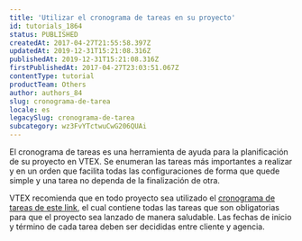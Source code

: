 ```yaml
---
title: 'Utilizar el cronograma de tareas en su proyecto'
id: tutorials_1864
status: PUBLISHED
createdAt: 2017-04-27T21:55:58.397Z
updatedAt: 2019-12-31T15:21:08.316Z
publishedAt: 2019-12-31T15:21:08.316Z
firstPublishedAt: 2017-04-27T23:03:51.067Z
contentType: tutorial
productTeam: Others
author: authors_84
slug: cronograma-de-tarea
locale: es
legacySlug: cronograma-de-tarea
subcategory: wz3FvYTctwuCwG206QUAi
---
```


El cronograma de tareas es una herramienta de ayuda para la planificación de su proyecto en VTEX. Se enumeran las tareas más importantes a realizar y en un orden que facilita todas las configuraciones de forma que quede simple y una tarea no dependa de la finalización de otra.

VTEX recomienda que en todo proyecto sea utilizado el [cronograma de tareas de este link](https://docs.google.com/spreadsheets/d/1G71A4DYWvnccSqFvKLbOM5FOtgnrVWfe1KZgWrKe0-M/edit#gid=1150529116), el cual contiene todas las tareas que son obligatorias para que el proyecto sea lanzado de manera saludable. Las fechas de inicio y término de cada tarea deben ser decididas entre cliente y agencia.

